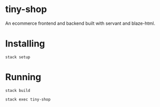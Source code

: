 # tiny-shop

An ecommerce frontend and backend built with servant and blaze-html.

# Installing

`stack setup`

# Running

`stack build`

`stack exec tiny-shop`